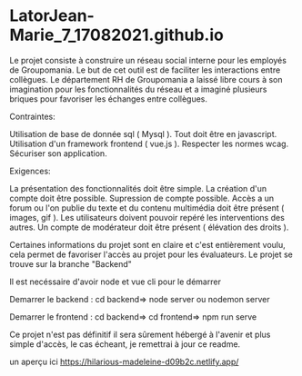 # LatorJean-Marie_7_17082021.github.io


Le projet consiste à construire un réseau social interne pour les employés de Groupomania. Le but de cet outil est de faciliter les interactions entre collègues. Le département RH de Groupomania a laissé libre cours à son imagination pour les fonctionnalités du réseau et a imaginé plusieurs briques pour favoriser les échanges entre collègues.

Contraintes:

Utilisation de base de donnée sql ( Mysql ).
Tout doit être en javascript.
Utilisation d'un framework frontend ( vue.js ).
Respecter les normes wcag.
Sécuriser son application.

Exigences:

La présentation des fonctionnalités doit être simple.
La création d'un compte doit être possible.
Supression de compte possible.
Accès a un forum ou l'on publie du texte et du contenu multimédia doit être présent ( images, gif ).
Les utilisateurs doivent pouvoir repéré les interventions des autres.
Un compte de modérateur doit être présent ( élévation des droits ).

Certaines informations du projet sont en claire et c'est entièrement  voulu, cela permet de favoriser l'accès au projet pour les évaluateurs. Le projet se trouve sur la branche "Backend" 

Il est necéssaire d'avoir node et vue cli pour le démarrer 

Demarrer le backend : cd backend=> node server ou nodemon server

Demarrer le frontend : cd backend=> cd frontend=> npm run serve

Ce projet n'est pas définitif il sera sûrement hébergé à l'avenir et plus simple d'accès, le cas écheant, je remettrai à jour ce readme.

un aperçu ici https://hilarious-madeleine-d09b2c.netlify.app/
